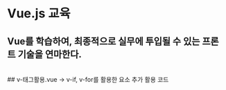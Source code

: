 # Vue.js 교육
## Vue를 학습하여, 최종적으로 실무에 투입될 수 있는 프론트 기술을 연마한다.
</br>
## v-태그활용.vue 
-> v-if, v-for를 활용한 요소 추가 활용 코드
